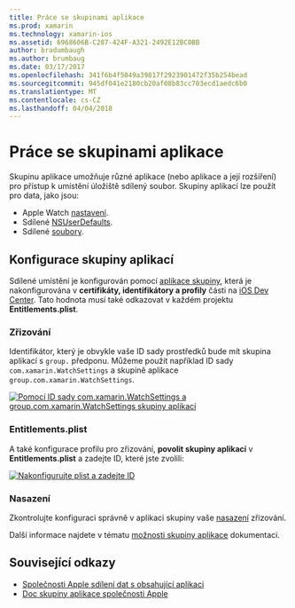 ```yaml
---
title: Práce se skupinami aplikace
ms.prod: xamarin
ms.technology: xamarin-ios
ms.assetid: 6968606B-C287-424F-A321-2492E12BC0BB
author: bradumbaugh
ms.author: brumbaug
ms.date: 03/17/2017
ms.openlocfilehash: 341f6b4f5049a39817f2923901472f35b254bead
ms.sourcegitcommit: 945df041e2180cb20af08b83cc703ecd1aedc6b0
ms.translationtype: MT
ms.contentlocale: cs-CZ
ms.lasthandoff: 04/04/2018
---
```

# <a name="working-with-app-groups"></a>Práce se skupinami aplikace


Skupinu aplikace umožňuje různé aplikace (nebo aplikace a její rozšíření) pro přístup k umístění úložiště sdílený soubor. Skupiny aplikací lze použít pro data, jako jsou:

- Apple Watch [nastavení](~/ios/watchos/app-fundamentals/settings.md).
- Sdílené [NSUserDefaults](~/ios/watchos/app-fundamentals/parent-app.md#nsuserdefaults).
- Sdílené [soubory](~/ios/watchos/app-fundamentals/parent-app.md#files).

## <a name="configure-an-app-group"></a>Konfigurace skupiny aplikací

Sdílené umístění je konfigurován pomocí [aplikace skupiny](https://developer.apple.com/library/ios/documentation/Miscellaneous/Reference/EntitlementKeyReference/Chapters/EnablingAppSandbox.html#//apple_ref/doc/uid/TP40011195-CH4-SW19), která je nakonfigurována v **certifikáty, identifikátory a profily** části na [iOS Dev Center](https://developer.apple.com/devcenter/ios/). Tato hodnota musí také odkazovat v každém projektu **Entitlements.plist**.

### <a name="provisioning"></a>Zřizování

Identifikátor, který je obvykle vaše ID sady prostředků bude mít skupina aplikací s `group.` předponu. Můžeme použít například ID sady `com.xamarin.WatchSettings` a skupině aplikace `group.com.xamarin.WatchSettings`.

[![](app-groups-images/app-group-sml.png "Pomocí ID sady com.xamarin.WatchSettings a group.com.xamarin.WatchSettings skupiny aplikací")](app-groups-images/app-group.png#lightbox)

### <a name="entitlementsplist"></a>Entitlements.plist

A také konfigurace profilu pro zřizování, **povolit skupiny aplikací** v **Entitlements.plist** a zadejte ID, které jste zvolili:

[![](app-groups-images/entitlements-sml.png "Nakonfigurujte plist a zadejte ID")](app-groups-images/entitlements.png#lightbox)


### <a name="deployment"></a>Nasazení

Zkontrolujte konfiguraci správně v aplikaci skupiny vaše [nasazení](~/ios/watchos/deploy-test/index.md#App_Groups) zřizování.


Další informace najdete v tématu [možnosti skupiny aplikace](~/ios/deploy-test/provisioning/capabilities/app-groups-capabilities.md) dokumentaci.


## <a name="related-links"></a>Související odkazy

- [Společnosti Apple sdílení dat s obsahující aplikaci](https://developer.apple.com/library/ios/documentation/General/Conceptual/ExtensibilityPG/ExtensionScenarios.html)
- [Doc skupiny aplikace společnosti Apple](https://developer.apple.com/library/ios/documentation/Miscellaneous/Reference/EntitlementKeyReference/Chapters/EnablingAppSandbox.html#//apple_ref/doc/uid/TP40011195-CH4-SW19)
